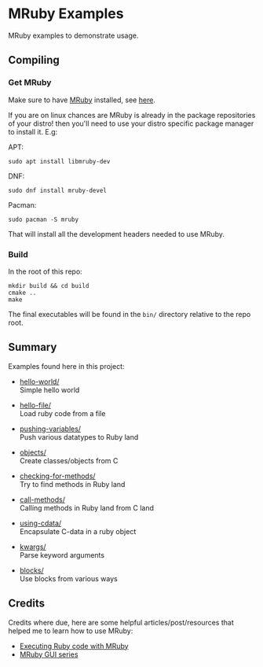# MRuby Examples

MRuby examples to demonstrate usage.

## Compiling

### Get MRuby

Make sure to have [MRuby](https://mruby.org/) installed, see [here](https://github.com/mruby/mruby#how-to-get-mruby).

If you are on linux chances are MRuby is already in the package repositories of your distro! then you'll need to use
your distro specific package manager to install it. E.g:

APT:  
```console
sudo apt install libmruby-dev
```

DNF:  
```console
sudo dnf install mruby-devel
```

Pacman:  
```console
sudo pacman -S mruby
```

That will install all the development headers needed to use MRuby.

### Build

In the root of this repo:

```console
mkdir build && cd build
cmake ..
make
```

The final executables will be found in the `bin/` directory relative to the repo
root.

## Summary

Examples found here in this project:

- [hello-world/](src/hello-world/)  
    Simple hello world

- [hello-file/](src/hello-file/)  
    Load ruby code from a file

- [pushing-variables/](src/pushing-variables/)  
    Push various datatypes to Ruby land

- [objects/](src/objects/)  
    Create classes/objects from C

- [checking-for-methods/](src/checking-for-methods/)  
    Try to find methods in Ruby land

- [call-methods/](src/call-methods/)  
    Calling methods in Ruby land from C land

- [using-cdata/](src/using-cdata/)  
    Encapsulate C-data in a ruby object

- [kwargs/](src/kwargs/)  
    Parse keyword arguments

- [blocks/](src/blocks)  
    Use blocks from various ways

## Credits

Credits where due, here are some helpful articles/post/resources that helped
me to learn how to use MRuby:

- [Executing Ruby code with MRuby](https://mruby.org/docs/articles/executing-ruby-code-with-mruby.html)
- [MRuby GUI series](https://dev.to/roryo/a-new-smalltalk-style-environment-for-ruby-5f5c)
